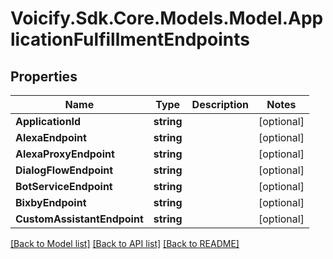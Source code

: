 # Voicify.Sdk.Core.Models.Model.ApplicationFulfillmentEndpoints
## Properties

Name | Type | Description | Notes
------------ | ------------- | ------------- | -------------
**ApplicationId** | **string** |  | [optional] 
**AlexaEndpoint** | **string** |  | [optional] 
**AlexaProxyEndpoint** | **string** |  | [optional] 
**DialogFlowEndpoint** | **string** |  | [optional] 
**BotServiceEndpoint** | **string** |  | [optional] 
**BixbyEndpoint** | **string** |  | [optional] 
**CustomAssistantEndpoint** | **string** |  | [optional] 

[[Back to Model list]](../README.md#documentation-for-models) [[Back to API list]](../README.md#documentation-for-api-endpoints) [[Back to README]](../README.md)

